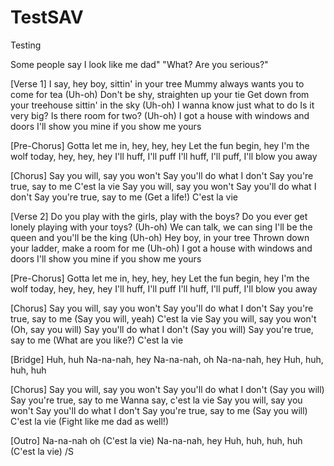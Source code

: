 # TestSAV
Testing

Some people say I look like me dad"
"What? Are you serious?"

[Verse 1]
I say, hey boy, sittin' in your tree
Mummy always wants you to come for tea (Uh-oh)
Don't be shy, straighten up your tie
Get down from your treehouse sittin' in the sky (Uh-oh)
I wanna know just what to do
Is it very big? Is there room for two? (Uh-oh)
I got a house with windows and doors
I'll show you mine if you show me yours

[Pre-Chorus]
Gotta let me in, hey, hey, hey
Let the fun begin, hey
I'm the wolf today, hey, hey, hey
I'll huff, I'll puff
I'll huff, I'll puff, I'll blow you away

[Chorus]
Say you will, say you won't
Say you'll do what I don't
Say you're true, say to me
C'est la vie
Say you will, say you won't
Say you'll do what I don't
Say you're true, say to me (Get a life!)
C'est la vie

[Verse 2]
Do you play with the girls, play with the boys?
Do you ever get lonely playing with your toys? (Uh-oh)
We can talk, we can sing
I'll be the queen and you'll be the king (Uh-oh)
Hey boy, in your tree
Thrown down your ladder, make a room for me (Uh-oh)
I got a house with windows and doors
I'll show you mine if you show me yours

[Pre-Chorus]
Gotta let me in, hey, hey, hey
Let the fun begin, hey
I'm the wolf today, hey, hey, hey
I'll huff, I'll puff
I'll huff, I'll puff, I'll blow you away

[Chorus]
Say you will, say you won't
Say you'll do what I don't
Say you're true, say to me (Say you will, yeah)
C'est la vie
Say you will, say you won't (Oh, say you will)
Say you'll do what I don't (Say you will)
Say you're true, say to me (What are you like?)
C'est la vie

[Bridge]
Huh, huh
Na-na-nah, hey
Na-na-nah, oh
Na-na-nah, hey
Huh, huh, huh, huh

[Chorus]
Say you will, say you won't
Say you'll do what I don't (Say you will)
Say you're true, say to me
Wanna say, c'est la vie
Say you will, say you won't
Say you'll do what I don't
Say you're true, say to me (Say you will)
C'est la vie (Fight like me dad as well!)

[Outro]
Na-na-nah oh (C'est la vie)
Na-na-nah, hey
Huh, huh, huh, huh (C'est la vie)
/S
